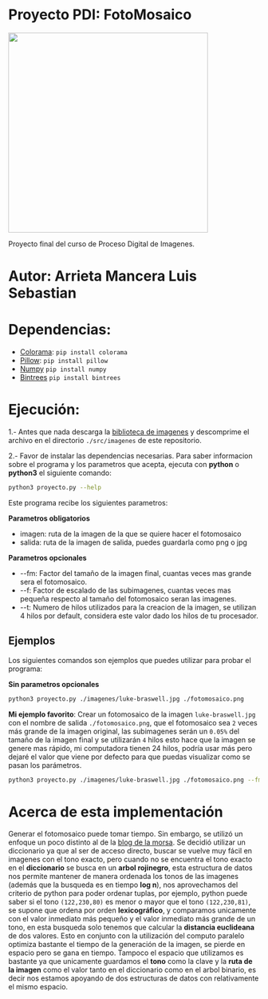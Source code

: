 # Proyecto PDI: FotoMosaico

<img src="https://i.giphy.com/media/v1.Y2lkPTc5MGI3NjExMHlrejBlbWhkOWg2aGIyMzhrczhvMGk3ZXMxYmtkdDZ3dHkxNWQwaiZlcD12MV9pbnRlcm5hbF9naWZfYnlfaWQmY3Q9Zw/8OlT82jKm6Ugg/giphy.gif" width="400px"/>

Proyecto final del curso de Proceso Digital de Imagenes.

# Autor: Arrieta Mancera Luis Sebastian

# Dependencias:

+ [Colorama](https://pypi.org/project/colorama/): `pip install colorama`
+ [Pillow](https://pypi.org/project/pillow/): `pip install pillow`
+ [Numpy](https://numpy.org/install/) `pip install numpy`
+ [Bintrees](https://pypi.org/project/bintrees/) `pip install bintrees`

# Ejecución:

1.- Antes que nada descarga la [biblioteca de imagenes](https://www.mediafire.com/file/g8z12ixbqi7e0m9/63000fotos.rar/file) y descomprime el archivo en el directorio `./src/imagenes` de este repositorio.

2.- Favor de instalar las dependencias necesarias. Para saber informacion sobre el programa y los parametros que acepta, ejecuta con **python** o **python3** el siguiente comando:

```bash
python3 proyecto.py --help
```

Este programa recibe los siguientes parametros:

**Parametros obligatorios**

+ imagen: ruta de la imagen de la que se quiere hacer el fotomosaico
+ salida: ruta de la imagen de salida, puedes guardarla como png o jpg

**Parametros opcionales**

+ --fm: Factor del tamaño de la imagen final, cuantas veces mas grande sera el fotomosaico.
+ --f: Factor de escalado de las subimagenes, cuantas veces mas pequeña respecto al tamaño del fotomosaico seran las imagenes.
+ --t: Numero de hilos utilizados para la creacion de la imagen, se utilizan 4 hilos por default, considera este valor dado los hilos de tu procesador.

## Ejemplos

Los siguientes comandos son ejemplos que puedes utilizar para probar el programa:

**Sin parametros opcionales**
```bash
python3 proyecto.py ./imagenes/luke-braswell.jpg ./fotomosaico.png
```

**Mi ejemplo favorito**: Crear un fotomosaico de la imagen `luke-braswell.jpg` con el nombre de salida `./fotomosaico.png`, que el fotomosaico sea `2` veces más grande de la imagen original, las subimagenes serán un `0.05%` del tamaño de la imagen final y se utilizarán `4` hilos esto hace que la imagen se genere mas rápido, mi computadora tienen 24 hilos, podría usar más pero dejaré el valor que viene por defecto para que puedas visualizar como se pasan los parámetros.
```bash
python3 proyecto.py ./imagenes/luke-braswell.jpg ./fotomosaico.png --fm 2 --f 0.005 --t 4
```

# Acerca de esta implementación

Generar el fotomosaico puede tomar tiempo. Sin embargo, se utilizó un enfoque un poco distinto al de la [blog de la morsa](https://la-morsa.blogspot.com/search?q=jim+carrey). Se decidió utilizar un diccionario ya que al ser de acceso directo, buscar se vuelve muy fácil en imagenes con el tono exacto, pero cuando no se encuentra el tono exacto en el **diccionario** se busca en un **arbol rojinegro**, esta estructura de datos nos permite mantener de manera ordenada los tonos de las imagenes (además que la busqueda es en tiempo **log n**), nos aprovechamos del criterio de python para poder ordenar tuplas, por ejemplo, python puede saber si el tono `(122,230,80)` es menor o mayor que el tono `(122,230,81)`, se supone que ordena por orden **lexicográfico**, y comparamos unicamente con el valor inmediato más pequeño y el valor inmediato más grande de un tono, en esta busqueda solo tenemos que calcular la **distancia euclideana** de dos valores. Esto en conjunto con la utilización del computo paralelo optimiza bastante el tiempo de la generación de la imagen, se pierde en espacio pero se gana en tiempo. Tampoco el espacio que utilizamos es bastante ya que unicamente guardamos el **tono** como la clave y la **ruta de la imagen** como el valor tanto en el diccionario como en el arbol binario, es decir nos estamos apoyando de dos estructuras de datos con relativamente el mismo espacio.






